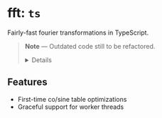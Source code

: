 # fft: `ts`

Fairly-fast fourier transformations in TypeScript.

> **Note** — Outdated code still to be refactored.
>
> <details>
>
> This code was authored in TypeScript, a "superset" of JavaScript that was meant to be compiled to JavaScript but proved unsuitable for the task at the time. TypeScript has since evolved to offer superior typechecking capabilities through ambient annotations inside regular JavaScript code.
>
> This code is provided only as the reference point for a pure JavaScript implemention.
>
> </details>

## Features

- First-time co/sine table optimizations
- Graceful support for worker threads
